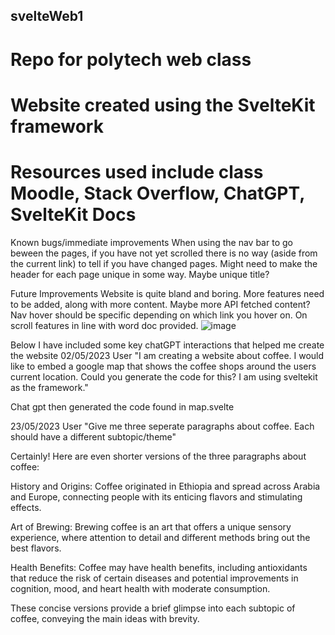 ## svelteWeb1
# Repo for polytech web class
# Website created using the SvelteKit framework
# Resources used include class Moodle, Stack Overflow, ChatGPT, SvelteKit Docs

Known bugs/immediate improvements
   When using the nav bar to go beween the pages, if you have not yet scrolled there is no way (aside from the current link) to tell if you have changed pages.
  Might need to make the header for each page unique in some way. Maybe unique title?
  
Future Improvements
  Website is quite bland and boring. More features need to be added, along with more content. Maybe more API fetched content?
  Nav hover should be specific depending on which link you hover on. 
  On scroll features in line with word doc provided.
  ![image](https://github.com/reubenmca/svelteWeb1/assets/113948276/603d9861-4083-4f05-8fa4-53197b141bb0)
 
Below I have included some key chatGPT interactions that helped me create the website
  02/05/2023
  User
  "I am creating a website about coffee. I would like to embed a google map that shows the coffee shops around the users current location. Could you generate the code for this? I am using sveltekit as the framework."
  
  Chat gpt then generated the code found in map.svelte
  
  23/05/2023
  User
  "Give me three seperate paragraphs about coffee. Each should have a different subtopic/theme"
  
  Certainly! Here are even shorter versions of the three paragraphs about coffee:

  History and Origins: Coffee originated in Ethiopia and spread across Arabia and Europe, connecting people with its enticing flavors and stimulating effects.
  
  Art of Brewing: Brewing coffee is an art that offers a unique sensory experience, where attention to detail and different methods bring out the best flavors.
  
  Health Benefits: Coffee may have health benefits, including antioxidants that reduce the risk of certain diseases and potential improvements in cognition, mood, and heart health with moderate consumption.
  
  These concise versions provide a brief glimpse into each subtopic of coffee, conveying the main ideas with brevity.



